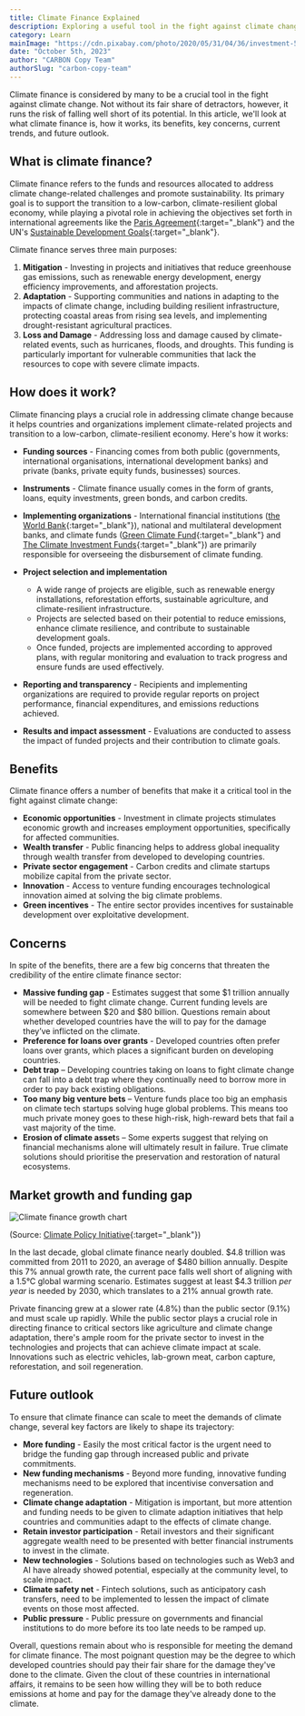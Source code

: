 ```yaml
---
title: Climate Finance Explained
description: Exploring a useful tool in the fight against climate change 
category: Learn
mainImage: "https://cdn.pixabay.com/photo/2020/05/31/04/36/investment-5241253_1280.jpg"
date: "October 5th, 2023"
author: "CARBON Copy Team"
authorSlug: "carbon-copy-team"
---
```


Climate finance is considered by many to be a crucial tool in the fight against climate change. Not without its fair share of detractors, however, it runs the risk of falling well short of its potential. In this article, we'll look at what climate finance is, how it works, its benefits, key concerns, current trends, and future outlook.

## What is climate finance?

Climate finance refers to the funds and resources allocated to address climate change-related challenges and promote sustainability. Its primary goal is to support the transition to a low-carbon, climate-resilient global economy, while playing a pivotal role in achieving the objectives set forth in international agreements like the [Paris Agreement](https://unfccc.int/process-and-meetings/the-paris-agreement){:target="_blank"} and the UN's [Sustainable Development Goals](https://sdgs.un.org/goals){:target="_blank"}.

Climate finance serves three main purposes:

1. **Mitigation** - Investing in projects and initiatives that reduce greenhouse gas emissions, such as renewable energy development, energy efficiency improvements, and afforestation projects.
2. **Adaptation** - Supporting communities and nations in adapting to the impacts of climate change, including building resilient infrastructure, protecting coastal areas from rising sea levels, and implementing drought-resistant agricultural practices.
3. **Loss and Damage** - Addressing loss and damage caused by climate-related events, such as hurricanes, floods, and droughts. This funding is particularly important for vulnerable communities that lack the resources to cope with severe climate impacts.

## How does it work?

Climate financing plays a crucial role in addressing climate change because it helps countries and organizations implement climate-related projects and transition to a low-carbon, climate-resilient economy. Here's how it works:

- **Funding sources** - Financing comes from both public (governments, international organisations, international development banks) and private (banks, private equity funds, businesses) sources.

- **Instruments** - Climate finance usually comes in the form of grants, loans, equity investments, green bonds, and carbon credits.

- **Implementing organizations** - International financial institutions ([the World Bank](https://www.worldbank.org/en/home){:target="_blank"}), national and multilateral development banks, and climate funds ([Green Climate Fund](https://www.greenclimate.fund/){:target="_blank"} and [The Climate Investment Funds](https://www.cif.org/){:target="_blank"}) are primarily responsible for overseeing the disbursement of climate funding.

- **Project selection and implementation**
    - A wide range of projects are eligible, such as renewable energy installations, reforestation efforts, sustainable agriculture, and climate-resilient infrastructure.
    - Projects are selected based on their potential to reduce emissions, enhance climate resilience, and contribute to sustainable development goals.
    - Once funded, projects are implemented according to approved plans, with regular monitoring and evaluation to track progress and ensure funds are used effectively.

- **Reporting and transparency** - Recipients and implementing organizations are required to provide regular reports on project performance, financial expenditures, and emissions reductions achieved.

- **Results and impact assessment** - Evaluations are conducted to assess the impact of funded projects and their contribution to climate goals.

## Benefits

Climate finance offers a number of benefits that make it a critical tool in the fight against climate change:

- **Economic opportunities** - Investment in climate projects stimulates economic growth and increases employment opportunities, specifically for affected communities.
- **Wealth transfer** - Public financing helps to address global inequality through wealth transfer from developed to developing countries.
- **Private sector engagement** - Carbon credits and climate startups mobilize capital from the private sector.
- **Innovation** - Access to venture funding encourages technological innovation aimed at solving the big climate problems.
- **Green incentives** - The entire sector provides incentives for sustainable development over exploitative development.

## Concerns

In spite of the benefits, there are a few big concerns that threaten the credibility of the entire climate finance sector:

- **Massive funding gap** - Estimates suggest that some $1 trillion annually will be needed to fight climate change. Current funding levels are somewhere between $20 and $80 billion. Questions remain about whether developed countries have the will to pay for the damage they’ve inflicted on the climate.
- **Preference for loans over grants** - Developed countries often prefer loans over grants, which places a significant burden on developing countries.
- **Debt trap** – Developing countries taking on loans to fight climate change can fall into a debt trap where they continually need to borrow more in order to pay back existing obligations.
- **Too many big venture bets** – Venture funds place too big an emphasis on climate tech startups solving huge global problems. This means too much private money goes to these high-risk, high-reward bets that fail a vast majority of the time.
- **Erosion of climate asset**s – Some experts suggest that relying on financial mechanisms alone will ultimately result in failure. True climate solutions should prioritise the preservation and restoration of natural ecosystems.

## Market growth and funding gap

![Climate finance growth chart](/images/climate-finance-chart.jpg)

<span class="small text-center d-block">(Source: [Climate Policy Initiative](https://www.climatepolicyinitiative.org/publication/global-landscape-of-climate-finance-a-decade-of-data/){:target="_blank"})</span>

In the last decade, global climate finance nearly doubled. $4.8 trillion was committed from 2011 to 2020, an average of $480 billion annually. Despite this 7% annual growth rate, the current pace falls well short of aligning with a 1.5°C global warming scenario. Estimates suggest at least $4.3 trillion *per year* is needed by 2030, which translates to a 21% annual growth rate.

Private financing grew at a slower rate (4.8%) than the public sector (9.1%) and must scale up rapidly. While the public sector plays a crucial role in directing finance to critical sectors like agriculture and climate change adaptation, there's ample room for the private sector to invest in the technologies and projects that can achieve climate impact at scale. Innovations such as electric vehicles, lab-grown meat, carbon capture, reforestation, and soil regeneration.

## Future outlook

To ensure that climate finance can scale to meet the demands of climate change, several key factors are likely to shape its trajectory:

- **More funding** - Easily the most critical factor is the urgent need to bridge the funding gap through increased public and private commitments.
- **New funding mechanisms** - Beyond more funding, innovative funding mechanisms need to be explored that incentivise conversation and regeneration.
- **Climate change adaptation** - Mitigation is important, but more attention and funding needs to be given to climate adaption initiatives that help countries and communities adapt to the effects of climate change.
- **Retain investor participation** - Retail investors and their significant aggregate wealth need to be presented with better financial instruments to invest in the climate.
- **New technologies** - Solutions based on technologies such as Web3 and AI have already showed potential, especially at the community level, to scale impact.
- **Climate safety net** - Fintech solutions, such as anticipatory cash transfers, need to be implemented to lessen the impact of climate events on those most affected.
- **Public pressure** - Public pressure on governments and financial institutions to do more before its too late needs to be ramped up.

Overall, questions remain about who is responsible for meeting the demand for climate finance. The most poignant question may be the degree to which developed countries should pay their fair share for the damage they've done to the climate. Given the clout of these countries in international affairs, it remains to be seen how willing they will be to both reduce emissions at home and pay for the damage they've already done to the climate.
